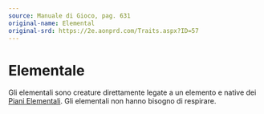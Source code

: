 ```yaml
---
source: Manuale di Gioco, pag. 631
original-name: Elemental
original-srd: https://2e.aonprd.com/Traits.aspx?ID=57
---
```


# Elementale

Gli elementali sono creature direttamente legate a un elemento e native dei
[Piani Elementali](/piani/piani-elementali). Gli elementali non hanno bisogno di
respirare.
